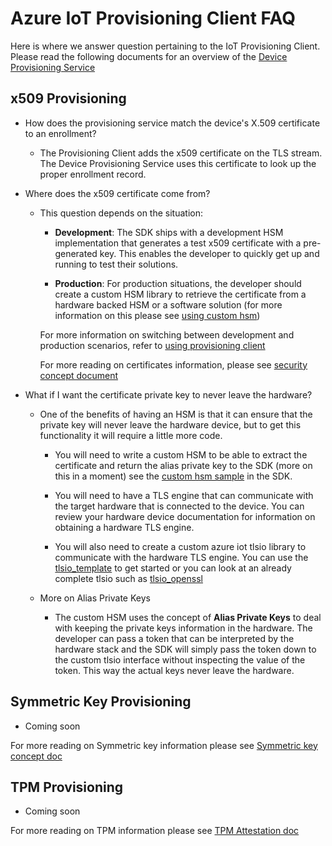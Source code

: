 # Azure IoT Provisioning Client FAQ

Here is where we answer question pertaining to the IoT Provisioning Client.  Please read the following documents for an overview of the [Device Provisioning Service](https://docs.microsoft.com/en-us/azure/iot-dps/)

## x509 Provisioning

- How does the provisioning service match the device's X.509 certificate to an enrollment?

  - The Provisioning Client adds the x509 certificate on the TLS stream.  The Device Provisioning Service uses this certificate to look up the proper enrollment record.

- Where does the x509 certificate come from?

  - This question depends on the situation:

    - **Development**: The SDK ships with a development HSM implementation that generates a test x509 certificate with a pre-generated key.  This enables the developer to quickly get up and running to test their solutions.

    - **Production**: For production situations, the developer should create a custom HSM library to retrieve the certificate from a hardware backed HSM or a software solution (for more information on this please see [using custom hsm](https://github.com/Azure/azure-iot-sdk-c/blob/master/provisioning_client/devdoc/using_custom_hsm.md))

    For more information on switching between development and production scenarios, refer to [using provisioning client](https://github.com/Azure/azure-iot-sdk-c/blob/master/provisioning_client/devdoc/using_provisioning_client.md)
    
    For more reading on certificates information, please see [security concept document](https://docs.microsoft.com/en-us/azure/iot-dps/concepts-security#x509-certificates)

- What if I want the certificate private key to never leave the hardware?

  - One of the benefits of having an HSM is that it can ensure that the private key will never leave the hardware device, but to get this functionality it will require a little more code.

    - You will need to write a custom HSM to be able to extract the certificate and return the alias private key to the SDK (more on this in a moment) see the [custom hsm sample](https://github.com/Azure/azure-iot-sdk-c/blob/master/provisioning_client/samples/custom_hsm_example/custom_hsm_example.c) in the SDK.

    - You will need to have a TLS engine that can communicate with the target hardware that is connected to the device.  You can review your hardware device documentation for information on obtaining a hardware TLS engine.

    - You will also need to create a custom azure iot tlsio library to communicate with the hardware TLS engine.  You can use the [tlsio_template](https://github.com/Azure/azure-c-shared-utility/blob/master/adapters/tlsio_template.c) to get started or you can look at an already complete tlsio such as [tlsio_openssl](https://github.com/Azure/azure-c-shared-utility/blob/master/adapters/tlsio_openssl.c)

  - More on Alias Private Keys

    - The custom HSM uses the concept of **Alias Private Keys** to deal with keeping the private keys information in the hardware.  The developer can pass a token that can be interpreted by the hardware stack and the SDK will simply pass the token down to the custom tlsio interface without inspecting the value of the token.  This way the actual keys never leave the hardware.

## Symmetric Key Provisioning

- Coming soon

For more reading on Symmetric key information please see [Symmetric key concept doc](https://docs.microsoft.com/en-us/azure/iot-dps/concepts-symmetric-key-attestation)

## TPM Provisioning

- Coming soon

For more reading on TPM information please see [TPM Attestation doc](https://docs.microsoft.com/en-us/azure/iot-dps/concepts-tpm-attestation)
